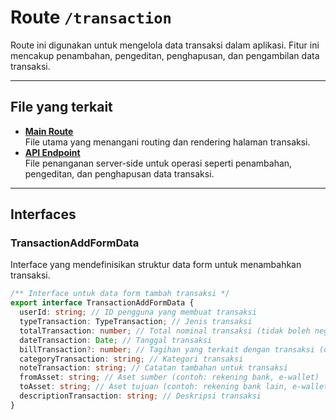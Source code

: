 # Route `/transaction`

Route ini digunakan untuk mengelola data transaksi dalam aplikasi. Fitur ini mencakup penambahan, pengeditan, penghapusan, dan pengambilan data transaksi.

---

## **File yang terkait**
- **[Main Route](/app/routes/_main.transaction/route.tsx)**  
  File utama yang menangani routing dan rendering halaman transaksi.
- **[API Endpoint](/app/routes/api.transaction/route.tsx)**  
  File penanganan server-side untuk operasi seperti penambahan, pengeditan, dan penghapusan data transaksi.

---

## **Interfaces**
### **TransactionAddFormData**
Interface yang mendefinisikan struktur data form untuk menambahkan transaksi.

```typescript
/** Interface untuk data form tambah transaksi */
export interface TransactionAddFormData {
  userId: string; // ID pengguna yang membuat transaksi
  typeTransaction: TypeTransaction; // Jenis transaksi
  totalTransaction: number; // Total nominal transaksi (tidak boleh negatif)
  dateTransaction: Date; // Tanggal transaksi
  billTransaction?: number; // Tagihan yang terkait dengan transaksi (opsional)
  categoryTransaction: string; // Kategori transaksi
  noteTransaction: string; // Catatan tambahan untuk transaksi
  fromAsset: string; // Aset sumber (contoh: rekening bank, e-wallet)
  toAsset: string; // Aset tujuan (contoh: rekening bank lain, e-wallet)
  descriptionTransaction: string; // Deskripsi transaksi
}
```
